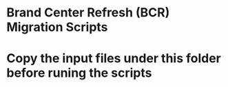 # Brand Center Refresh (BCR) Migration Scripts								

# Copy the input files under this folder before runing the scripts
